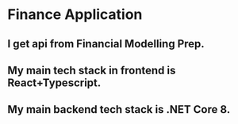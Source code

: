 <h1>Finance Application</h1>
<h2>I get api from Financial Modelling Prep.</h2>
<h2>My main tech stack in frontend is React+Typescript.</h2>
<h2>My main backend tech stack is .NET Core 8.</h2>
